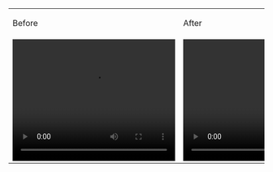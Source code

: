 
<html>
<body>
<table>
    <tr>
        <td><p>Before</p></td>
        <td><p>After</p></td>
    </tr>
    <tr>
        <td>
            <video width="320" height="240" controls>
              <source src="https://github.com/devatiwow/fido2/assets/38220286/34016391-f173-40d2-80c4-49829198018a" type="video/mp4">
            </video>
            </td>
        <td>
            <video width="320" height="240" controls>
              <source src="https://github.com/devatiwow/fido2/assets/38220286/673df299-031f-4323-b81b-5489aa4e2dcd" type="video/mp4">
            </video>
            </td>
    </tr> 
<!--    <tr>
        <td> <img src="https://github.com/banksinarmas/mobile-app/assets/38220286/7cd09a5c-6a4d-4479-bcd5-31eaac270e44"  alt="1" width = 360px height = 840px ></td>
        <td> <img src="https://github.com/banksinarmas/mobile-app/assets/38220286/7cd09a5c-6a4d-4479-bcd5-31eaac270e44"  alt="1" width = 360px height = 840px ></td>
</tr> -->
</table>
</body>
</html>
